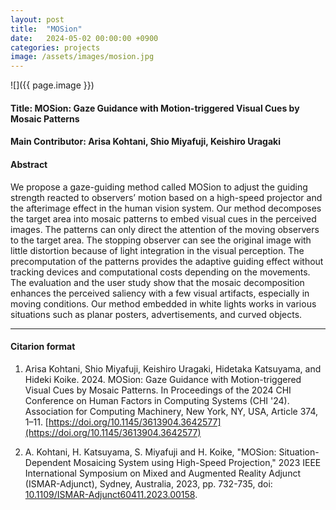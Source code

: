 ```yaml
---
layout: post
title:  "MOSion"
date:   2024-05-02 00:00:00 +0900
categories: projects
image: /assets/images/mosion.jpg
---
```


![]({{ page.image }})
<!-- ![](/assets/images/mosion.jpg) -->

#### Title: MOSion: Gaze Guidance with Motion-triggered Visual Cues by Mosaic Patterns

#### Main Contributor: Arisa Kohtani, Shio Miyafuji, Keishiro Uragaki

#### Abstract
We propose a gaze-guiding method called MOSion to adjust the guiding strength reacted to observers’ motion based on a high-speed projector and the afterimage effect in the human vision system. Our method decomposes the target area into mosaic patterns to embed visual cues in the perceived images. The patterns can only direct the attention of the moving observers to the target area. The stopping observer can see the original image with little distortion because of light integration in the visual perception. The precomputation of the patterns provides the adaptive guiding effect without tracking devices and computational costs depending on the movements. The evaluation and the user study show that the mosaic decomposition enhances the perceived saliency with a few visual artifacts, especially in moving conditions. Our method embedded in white lights works in various situations such as planar posters, advertisements, and curved objects.

***

#### Citarion format
1. Arisa Kohtani, Shio Miyafuji, Keishiro Uragaki, Hidetaka Katsuyama, and Hideki Koike. 2024. MOSion: Gaze Guidance with Motion-triggered Visual Cues by Mosaic Patterns. In Proceedings of the 2024 CHI Conference on Human Factors in Computing Systems (CHI '24). Association for Computing Machinery, New York, NY, USA, Article 374, 1–11. [https://doi.org/10.1145/3613904.3642577](https://doi.org/10.1145/3613904.3642577)

2. A. Kohtani, H. Katsuyama, S. Miyafuji and H. Koike, "MOSion: Situation-Dependent Mosaicing System using High-Speed Projection," 2023 IEEE International Symposium on Mixed and Augmented Reality Adjunct (ISMAR-Adjunct), Sydney, Australia, 2023, pp. 732-735, doi: [10.1109/ISMAR-Adjunct60411.2023.00158](10.1109/ISMAR-Adjunct60411.2023.00158]).

